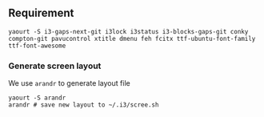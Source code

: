 ## Requirement ##

    yaourt -S i3-gaps-next-git i3lock i3status i3-blocks-gaps-git conky compton-git pavucontrol xtitle dmenu feh fcitx ttf-ubuntu-font-family ttf-font-awesome

### Generate screen layout ###

We use `arandr` to generate layout file

    yaourt -S arandr
    arandr # save new layout to ~/.i3/scree.sh
